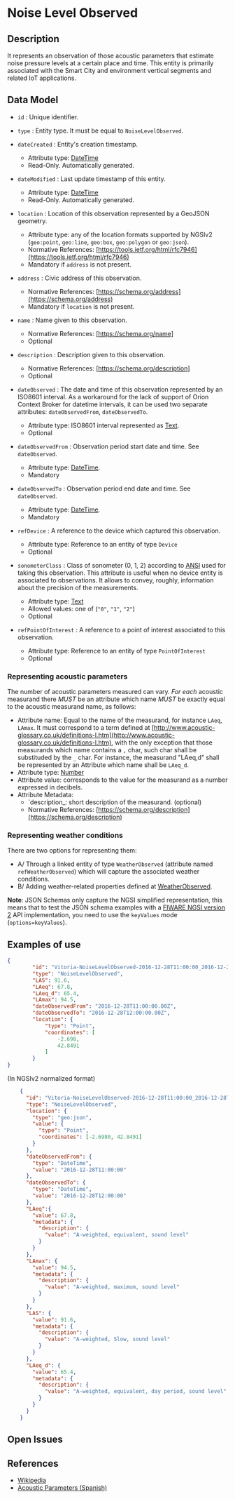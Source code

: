 # Noise Level Observed

## Description

It represents an observation of those acoustic parameters that estimate noise pressure levels at a certain place and time.
This entity is primarily associated with the Smart City and environment vertical segments and related IoT applications.

## Data Model

+ `id` : Unique identifier. 

+ `type` : Entity type. It must be equal to `NoiseLevelObserved`.

+ `dateCreated` : Entity's creation timestamp.
    + Attribute type: [DateTime](https://schema.org/DateTime)
    + Read-Only. Automatically generated.

+ `dateModified` : Last update timestamp of this entity.
    + Attribute type: [DateTime](https://schema.org/DateTime)
    + Read-Only. Automatically generated.

+ `location` : Location of this observation represented by a GeoJSON geometry. 
    + Attribute type: any of the location formats supported by NGSIv2 (`geo:point`, `geo:line`, `geo:box`, `geo:polygon` or `geo:json`).
    + Normative References: [https://tools.ietf.org/html/rfc7946](https://tools.ietf.org/html/rfc7946)
    + Mandatory if `address` is not present.

+ `address` : Civic address of this observation.
    + Normative References: [https://schema.org/address](https://schema.org/address)
    + Mandatory if `location` is not present.
    
+ `name` : Name given to this observation.
    + Normative References: [https://schema.org/name]
    + Optional

+ `description` : Description given to this observation.
    + Normative References: [https://schema.org/description]
    + Optional
    
+ `dateObserved` : The date and time of this observation represented by an ISO8601 interval. As a workaround for
the lack of support of Orion Context Broker for datetime intervals, it can be used two separate attributes: `dateObservedFrom`, `dateObservedTo`. 
    + Attribute type: ISO8601 interval represented as [Text](https://schema.org/Text). 
    + Optional
        
+ `dateObservedFrom` : Observation period start date and time. See `dateObserved`. 
    + Attribute type: [DateTime](https://schema.org/DateTime). 
    + Mandatory
    
+ `dateObservedTo` : Observation period end date and time. See `dateObserved`. 
    + Attribute type: [DateTime](https://schema.org/DateTime). 
    + Mandatory
    
+ `refDevice` : A reference to the device which captured this observation.
    + Attribute type: Reference to an entity of type `Device`
    + Optional

+ `sonometerClass` : Class of sonometer (0, 1, 2) according to [ANSI](http://soundmetersource.com/ansi-standards.html)
used for taking this observation. This attribute is useful when no device entity is associated to observations.
It allows to convey, roughly, information about the precision of the measurements. 
    + Attribute type: [Text](https://schema.org/Text)
    + Allowed values: one of (`"0"`, `"1"`, `"2"`)
    + Optional
    
+ `refPointOfInterest` : A reference to a point of interest associated to this observation.
    + Attribute type: Reference to an entity of type `PointOfInterest`
    + Optional    

### Representing acoustic parameters

The number of acoustic parameters measured can vary. *For each* acoustic measurand there *MUST* be an attribute which name *MUST* be exactly equal to the acoustic measurand name, as follows:
+ Attribute name: Equal to the name of the measurand, for instance `LAeq`, `LAmax`.
It must correspond to a term defined at [http://www.acoustic-glossary.co.uk/definitions-l.htm](http://www.acoustic-glossary.co.uk/definitions-l.htm), with the only exception that
those measurands which name contains a `,` char, such char shall be substituded by the `_` char. For instance, the measurand "LAeq,d" shall be represented by an Attribute which
name shall be `LAeq_d`. 
+ Attribute type: [Number](https://schema.org/Number)
+ Attribute value: corresponds to the value for the measurand as a number expressed in decibels.
+ Attribute Metadata:
    + `description_: short description of the measurand. (optional)
    +  Normative References: [https://schema.org/description](https://schema.org/description)

### Representing weather conditions

There are two options for representing them:

+ A/ Through a linked entity of type `WeatherObserved` (attribute named `refWeatherObserved`)
which will capture the associated weather conditions.
+ B/ Adding weather-related properties defined at [WeatherObserved](../../../Weather/WeatherObserved/doc/spec.md).

**Note**: JSON Schemas only capture the NGSI simplified representation, this means that to test the JSON schema examples with
a [FIWARE NGSI version 2](http://fiware.github.io/specifications/ngsiv2/stable) API implementation, you need to use the `keyValues`
mode (`options=keyValues`).

## Examples of use

```json
{
        "id": "Vitoria-NoiseLevelObserved-2016-12-28T11:00:00_2016-12-28T12:00:00",
        "type": "NoiseLevelObserved",
        "LAS": 91.6,
        "LAeq": 67.8,
        "LAeq_d": 65.4,
        "LAmax": 94.5,
        "dateObservedFrom": "2016-12-28T11:00:00.00Z",
        "dateObservedTo": "2016-12-28T12:00:00.00Z",
        "location": {
            "type": "Point",
            "coordinates": [
                -2.698,
                42.8491
            ]
        }
}
```

(In NGSIv2 normalized format)

```json
    {
      "id": "Vitoria-NoiseLevelObserved-2016-12-28T11:00:00_2016-12-28T12:00:00",
      "type": "NoiseLevelObserved",
      "location": {
        "type": "geo:json",
        "value": {
          "type": "Point",
          "coordinates": [-2.6980, 42.8491]
        }
      },
      "dateObservedFrom": {
        "type": "DateTime",
        "value": "2016-12-28T11:00:00"
      },
      "dateObservedTo": {
        "type": "DateTime",
        "value": "2016-12-28T12:00:00"
      },
      "LAeq":{
        "value": 67.8,
        "metadata": {
          "description": {
            "value": "A-weighted, equivalent, sound level"
          }
        }
      },
      "LAmax": {
        "value": 94.5,
        "metadata": {
          "description": {
            "value": "A-weighted, maximum, sound level"
          }
        }
      },
      "LAS": {
        "value": 91.6,
        "metadata": {
          "description": {
            "value": "A-weighted, Slow, sound level"
          }
        }
      },
      "LAeq_d": {
        "value": 65.4,
        "metadata": {
          "description": {
            "value": "A-weighted, equivalent, day period, sound level"
          }
        }
      }
    }
```

## Open Issues

## References

* [Wikipedia](https://en.wikipedia.org/wiki/Sound_level_meter)
* [Acoustic Parameters (Spanish)](http://www.dipucadiz.es/export/sites/default/galeria_de_ficheros/desarrollo_sostenible/docu_cursos_jornadas/acustica_planeamiento_urb/Indices-Acusticos.pdf)
